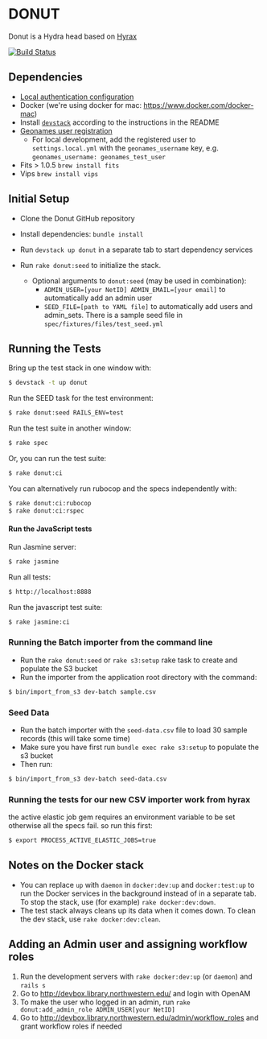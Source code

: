 # DONUT

Donut is a Hydra head based on [Hyrax](http://github.com/projecthydra-labs/hyrax)

[![Build Status](https://travis-ci.org/nulib/donut.svg?branch=master)](https://travis-ci.org/nulib/donut)

## Dependencies

* [Local authentication configuration](https://github.com/nulib/donut/wiki/Authentication-setup-for-dev-environment)
* Docker (we're using docker for mac: https://www.docker.com/docker-mac)
* Install [`devstack`](https://github.com/nulib/devstack) according to the instructions in the README
* [Geonames user registration](http://www.geonames.org/manageaccount)
  * For local development, add the registered user to `settings.local.yml` with the `geonames_username` key, e.g. `geonames_username: geonames_test_user`
* Fits > 1.0.5 `brew install fits`
* Vips `brew install vips`


## Initial Setup

* Clone the Donut GitHub repository
* Install dependencies: `bundle install`
* Run `devstack up donut` in a separate tab to start dependency services

* Run `rake donut:seed` to initialize the stack.
  * Optional arguments to `donut:seed` (may be used in combination):
    * `ADMIN_USER=[your NetID] ADMIN_EMAIL=[your email]` to automatically add an admin user
    * `SEED_FILE=[path to YAML file]` to automatically add users and admin_sets. There is a sample seed file in `spec/fixtures/files/test_seed.yml`

## Running the Tests


Bring up the test stack in one window with:

```sh
$ devstack -t up donut
```

Run the SEED task for the test environment:

```sh
$ rake donut:seed RAILS_ENV=test
```

Run the test suite in another window:

```sh
$ rake spec
```

Or, you can run the test suite:

```sh
$ rake donut:ci
```

You can alternatively run rubocop and the specs independently with:

```sh
$ rake donut:ci:rubocop
$ rake donut:ci:rspec
```

#### Run the JavaScript tests

Run Jasmine server:

```sh
$ rake jasmine
```

Run all tests:

```sh
$ http://localhost:8888
```

Run the javascript test suite:

```sh
$ rake jasmine:ci
```

### Running the Batch importer from the command line
* Run the `rake donut:seed` or `rake s3:setup` rake task to create and populate the S3 bucket
* Run the importer from the application root directory with the command:

```sh
$ bin/import_from_s3 dev-batch sample.csv
```

### Seed Data
* Run the batch importer with the `seed-data.csv` file to load 30 sample records (this will take some time)
* Make sure you have first run `bundle exec rake s3:setup` to populate the s3 bucket
* Then run:

```sh
$ bin/import_from_s3 dev-batch seed-data.csv
```

### Running the tests for our new CSV importer work from hyrax

the active elastic job gem requires an environment variable to be set otherwise all the specs fail. so run this first:

```sh
$ export PROCESS_ACTIVE_ELASTIC_JOBS=true
```

## Notes on the Docker stack

* You can replace `up` with `daemon` in `docker:dev:up` and `docker:test:up` to run the Docker services in the background
  instead of in a separate tab. To stop the stack, use (for example) `rake docker:dev:down`.
* The test stack always cleans up its data when it comes down. To clean the dev stack, use `rake docker:dev:clean`.

## Adding an Admin user and assigning workflow roles

1.  Run the development servers with `rake docker:dev:up` (or `daemon`) and `rails s`
1.  Go to http://devbox.library.northwestern.edu/ and login with OpenAM
1.  To make the user who logged in an admin, run `rake donut:add_admin_role ADMIN_USER[your NetID]`
1.  Go to http://devbox.library.northwestern.edu/admin/workflow_roles and grant workflow roles if needed
